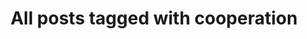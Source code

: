 ---
layout: tag
title: "All posts tagged with cooperation"
permalink: /weblog/tags/cooperation/
taxonomy: cooperation
---